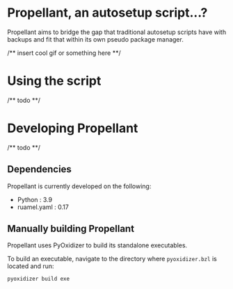# Propellant, an autosetup script...?
Propellant aims to bridge the gap that traditional autosetup scripts have with backups
and fit that within its own pseudo package manager.

/** insert cool gif or something here **/

# Using the script
/** todo **/

# Developing Propellant
/** todo **/

## Dependencies
Propellant is currently developed on the following:
- Python : 3.9
- ruamel.yaml : 0.17

## Manually building Propellant
Propellant uses PyOxidizer to build its standalone executables.

To build an executable, navigate to the directory where `pyoxidizer.bzl` is located and run:

```pyoxidizer build exe```
